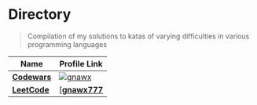 # Directory

> Compilation of my solutions to katas of varying difficulties in various programming languages

| Name                      | Profile Link                                                                                                          |
| ------------------------- | --------------------------------------------------------------------------------------------------------------------- |
| [**Codewars**](/codewars) | [![**gnawx**](https://www.codewars.com/users/gnawx/badges/micro?sanitize=true)](https://www.codewars.com/users/gnawx) |
| [**LeetCode**](/leetcode) | [[**gnawx777**](https://leetcode.com/gnawx777/)                                                                       |
